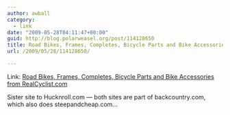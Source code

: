 ```yaml
---
author: awball
category:
  - link
date: "2009-05-28T04:11:47+00:00"
guid: http://blog.polarweasel.org/post/114128650
title: Road Bikes, Frames, Completes, Bicycle Parts and Bike Accessories from RealCyclist.com
url: /2009/05/28/114128650/

---
```

Link: [Road Bikes, Frames, Completes, Bicycle Parts and Bike Accessories from RealCyclist.com](http://www.realcyclist.com/)

Sister site to Hucknroll.com — both sites are part of backcountry.com, which also does steepandcheap.com…
